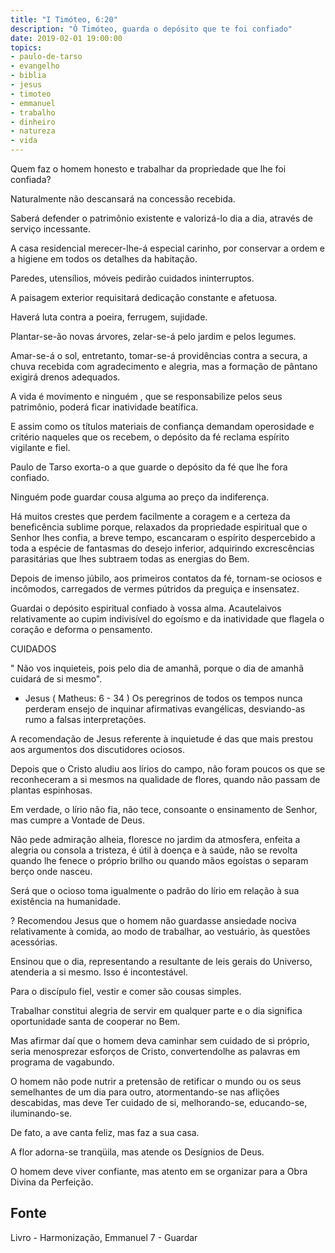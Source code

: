 ```yaml
---
title: "I Timóteo, 6:20"
description: "Ò Timóteo, guarda o depósito que te foi confiado"
date: 2019-02-01 19:00:00
topics: 
- paulo-de-tarso
- evangelho
- biblia
- jesus
- timoteo
- emmanuel
- trabalho
- dinheiro
- natureza
- vida
---
```


Quem faz o homem honesto e trabalhar da propriedade que lhe foi confiada?

Naturalmente não descansará na concessão recebida.

Saberá defender o patrimônio existente e valorizá-lo dia a dia,
através de serviço incessante.

A casa residencial merecer-lhe-á especial carinho, por conservar
a ordem e a higiene em todos os detalhes da habitação.

Paredes, utensílios, móveis pedirão cuidados ininterruptos.

A paisagem exterior requisitará dedicação constante e afetuosa.

Haverá luta contra a poeira, ferrugem, sujidade.

Plantar-se-ão novas árvores, zelar-se-á pelo jardim e pelos
legumes.

Amar-se-á o sol, entretanto, tomar-se-á providências contra a
secura, a chuva recebida com agradecimento e alegria, mas a
formação de pântano exigirá drenos adequados.

A vida é movimento e ninguém , que se responsabilize pelos
seus patrimônio, poderá ficar inatividade beatífica.

E assim como os títulos materiais de confiança demandam
operosidade e critério naqueles que os recebem, o depósito da fé
reclama espírito vigilante e fiel.

Paulo de Tarso exorta-o a que guarde o depósito da fé que lhe
fora confiado.

Ninguém pode guardar cousa alguma ao preço da indiferença.

Há muitos crestes que perdem facilmente a coragem e a certeza
da beneficência sublime porque, relaxados da propriedade espiritual
que o Senhor lhes confia, a breve tempo, escancaram o espírito
despercebido a toda a espécie de fantasmas do desejo inferior,
adquirindo excrescências parasitárias que lhes subtraem todas as
energias do Bem.

Depois de imenso júbilo, aos primeiros contatos da fé, tornam-se
ociosos e incômodos, carregados de vermes pútridos da preguiça e
insensatez.

Guardai o depósito espiritual confiado à vossa alma. Acautelaivos relativamente ao cupim indivisível do egoísmo e da inatividade
que flagela o coração e deforma o pensamento.

CUIDADOS

" Não vos inquieteis, pois pelo dia de amanhã, porque o dia
de amanhã cuidará de si mesmo".

- Jesus ( Matheus: 6 - 34 )
Os peregrinos de todos os tempos nunca perderam ensejo de
inquinar afirmativas evangélicas, desviando-as rumo a falsas
interpretações.

A recomendação de Jesus referente à inquietude é das que
mais prestou aos argumentos dos discutidores ociosos.

Depois que o Cristo aludiu aos lírios do campo, não foram
poucos os que se reconheceram a si mesmos na qualidade de
flores, quando não passam de plantas espinhosas.

Em verdade, o lírio não fia, não tece, consoante o
ensinamento de Senhor, mas cumpre a Vontade de Deus.

Não pede admiração alheia, floresce no jardim da atmosfera,
enfeita a alegria ou consola a tristeza, é útil à doença e à saúde,
não se revolta quando lhe fenece o próprio brilho ou quando mãos
egoístas o separam berço onde nasceu.

Será que o ocioso toma igualmente o padrão do lírio em
relação à sua existência na humanidade.

?
Recomendou Jesus que o homem não guardasse ansiedade
nociva relativamente à comida, ao modo de trabalhar, ao
vestuário, às questões acessórias.

Ensinou que o dia, representando a resultante de leis gerais
do Universo, atenderia a si mesmo. Isso é incontestável.

Para o discípulo fiel, vestir e comer são cousas simples.

Trabalhar constitui alegria de servir em qualquer parte e o dia
significa oportunidade santa de cooperar no Bem.

Mas afirmar daí que o homem deva caminhar sem cuidado
de si próprio, seria menosprezar esforços de Cristo, convertendolhe as palavras em programa de vagabundo.

O homem não pode nutrir a pretensão de retificar o mundo
ou os seus semelhantes de um dia para outro, atormentando-se nas
aflições descabidas, mas deve Ter cuidado de si, melhorando-se,
educando-se, iluminando-se.

De fato, a ave canta feliz, mas faz a sua casa.

A flor adorna-se tranqüila, mas atende os Desígnios de
Deus.

O homem deve viver confiante, mas atento em se organizar
para a Obra Divina da Perfeição.


## Fonte
Livro - Harmonização, Emmanuel
7 - Guardar
